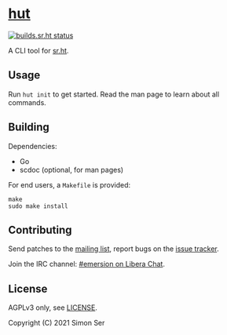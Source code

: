 # [hut]

[![builds.sr.ht status](https://builds.sr.ht/~emersion/hut/commits.svg)](https://builds.sr.ht/~emersion/hut/commits?)

A CLI tool for [sr.ht].

## Usage

Run `hut init` to get started. Read the man page to learn about all commands.

## Building

Dependencies:

- Go
- scdoc (optional, for man pages)

For end users, a `Makefile` is provided:

    make
    sudo make install

## Contributing

Send patches to the [mailing list], report bugs on the [issue tracker].

Join the IRC channel: [#emersion on Libera Chat].

## License

AGPLv3 only, see [LICENSE].

Copyright (C) 2021 Simon Ser

[hut]: https://sr.ht/~emersion/hut/
[sr.ht]: https://sr.ht/~sircmpwn/sourcehut/
[mailing list]: https://lists.sr.ht/~emersion/hut-dev
[issue tracker]: https://todo.sr.ht/~emersion/hut
[#emersion on Libera Chat]: ircs://irc.libera.chat/#emersion
[LICENSE]: LICENSE
